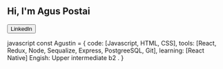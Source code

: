 <h2> Hi, I'm Agus Postai </h2>

<a href="https://www.linkedin.com/in/AgusPostai/"><button>Linkedln</button></a>
<br>

javascript
const Agustin = {
  code: [Javascript, HTML, CSS],
  tools: [React, Redux, Node, Sequalize, Express, PostgreeSQL, Git],
  learning: [React Native]
  Engish: Upper intermediate b2 .
}

<!--
